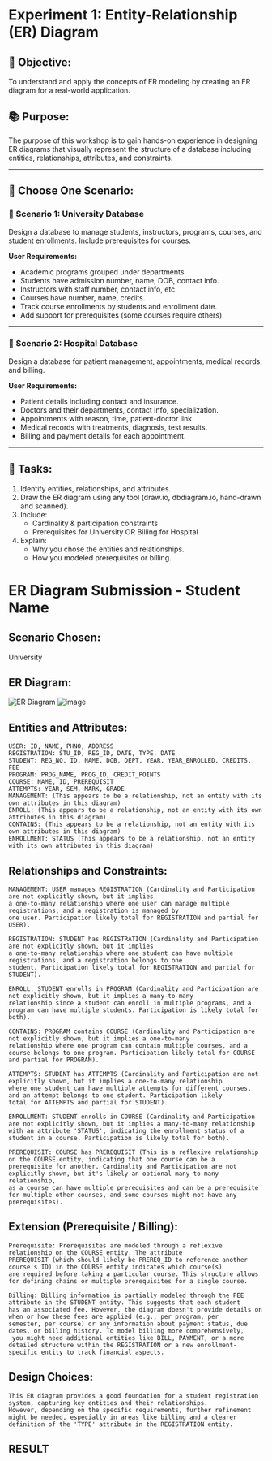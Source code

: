 # Experiment 1: Entity-Relationship (ER) Diagram

## 🎯 Objective:
To understand and apply the concepts of ER modeling by creating an ER diagram for a real-world application.

## 📚 Purpose:
The purpose of this workshop is to gain hands-on experience in designing ER diagrams that visually represent the structure of a database including entities, relationships, attributes, and constraints.

---

## 🧪 Choose One Scenario:

### 🔹 Scenario 1: University Database
Design a database to manage students, instructors, programs, courses, and student enrollments. Include prerequisites for courses.

**User Requirements:**
- Academic programs grouped under departments.
- Students have admission number, name, DOB, contact info.
- Instructors with staff number, contact info, etc.
- Courses have number, name, credits.
- Track course enrollments by students and enrollment date.
- Add support for prerequisites (some courses require others).

---

### 🔹 Scenario 2: Hospital Database
Design a database for patient management, appointments, medical records, and billing.

**User Requirements:**
- Patient details including contact and insurance.
- Doctors and their departments, contact info, specialization.
- Appointments with reason, time, patient-doctor link.
- Medical records with treatments, diagnosis, test results.
- Billing and payment details for each appointment.

---

## 📝 Tasks:
1. Identify entities, relationships, and attributes.
2. Draw the ER diagram using any tool (draw.io, dbdiagram.io, hand-drawn and scanned).
3. Include:
   - Cardinality & participation constraints
   - Prerequisites for University OR Billing for Hospital
4. Explain:
   - Why you chose the entities and relationships.
   - How you modeled prerequisites or billing.

# ER Diagram Submission - Student Name

## Scenario Chosen:
University

## ER Diagram:
![ER Diagram](er_diagram.png)
![image](https://github.com/user-attachments/assets/dde8e2a5-650e-4c33-b5ce-6d8939a7aa43)

## Entities and Attributes:
```
USER: ID, NAME, PHNO, ADDRESS
REGISTRATION: STU_ID, REG_ID, DATE, TYPE, DATE
STUDENT: REG_NO, ID, NAME, DOB, DEPT, YEAR, YEAR_ENROLLED, CREDITS, FEE
PROGRAM: PROG_NAME, PROG_ID, CREDIT_POINTS
COURSE: NAME, ID, PREREQUISIT
ATTEMPTS: YEAR, SEM, MARK, GRADE
MANAGEMENT: (This appears to be a relationship, not an entity with its own attributes in this diagram)
ENROLL: (This appears to be a relationship, not an entity with its own attributes in this diagram)
CONTAINS: (This appears to be a relationship, not an entity with its own attributes in this diagram)
ENROLLMENT: STATUS (This appears to be a relationship, not an entity with its own attributes in this diagram)
```

## Relationships and Constraints:
```
MANAGEMENT: USER manages REGISTRATION (Cardinality and Participation are not explicitly shown, but it implies
a one-to-many relationship where one user can manage multiple registrations, and a registration is managed by 
one user. Participation likely total for REGISTRATION and partial for USER).

REGISTRATION: STUDENT has REGISTRATION (Cardinality and Participation are not explicitly shown, but it implies 
a one-to-many relationship where one student can have multiple registrations, and a registration belongs to one
student. Participation likely total for REGISTRATION and partial for STUDENT).

ENROLL: STUDENT enrolls in PROGRAM (Cardinality and Participation are not explicitly shown, but it implies a many-to-many 
relationship since a student can enroll in multiple programs, and a program can have multiple students. Participation is likely total for both).

CONTAINS: PROGRAM contains COURSE (Cardinality and Participation are not explicitly shown, but it implies a one-to-many
relationship where one program can contain multiple courses, and a course belongs to one program. Participation likely total for COURSE and partial for PROGRAM).

ATTEMPTS: STUDENT has ATTEMPTS (Cardinality and Participation are not explicitly shown, but it implies a one-to-many relationship
where one student can have multiple attempts for different courses, and an attempt belongs to one student. Participation likely 
total for ATTEMPTS and partial for STUDENT).

ENROLLMENT: STUDENT enrolls in COURSE (Cardinality and Participation are not explicitly shown, but it implies a many-to-many relationship
with an attribute 'STATUS', indicating the enrollment status of a student in a course. Participation is likely total for both).

PREREQUISIT: COURSE has PREREQUISIT (This is a reflexive relationship on the COURSE entity, indicating that one course can be a
prerequisite for another. Cardinality and Participation are not explicitly shown, but it's likely an optional many-to-many relationship,
as a course can have multiple prerequisites and can be a prerequisite for multiple other courses, and some courses might not have any prerequisites).
```
## Extension (Prerequisite / Billing):
```
Prerequisite: Prerequisites are modeled through a reflexive relationship on the COURSE entity. The attribute
PREREQUISIT (which should likely be PREREQ_ID to reference another course's ID) in the COURSE entity indicates which course(s)
are required before taking a particular course. This structure allows for defining chains or multiple prerequisites for a single course.

Billing: Billing information is partially modeled through the FEE attribute in the STUDENT entity. This suggests that each student
has an associated fee. However, the diagram doesn't provide details on when or how these fees are applied (e.g., per program, per
semester, per course) or any information about payment status, due dates, or billing history. To model billing more comprehensively,
 you might need additional entities like BILL, PAYMENT, or a more detailed structure within the REGISTRATION or a new enrollment-specific entity to track financial aspects.
```


## Design Choices:
```
This ER diagram provides a good foundation for a student registration system, capturing key entities and their relationships.
However, depending on the specific requirements, further refinement might be needed, especially in areas like billing and a clearer
definition of the 'TYPE' attribute in the REGISTRATION entity.
```

## RESULT
